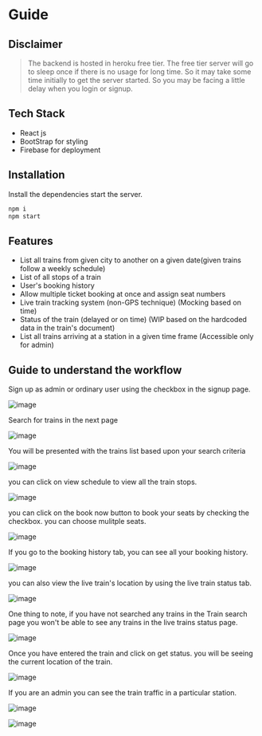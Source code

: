 # Guide
## Disclaimer
   
> The backend is hosted in heroku free tier.
> The free tier server will go to sleep once if
> there is no usage for long time. So it may take some
> time initially to get the server started. So you may be
> facing a little delay when you login or signup.

## Tech Stack
 - React js
 - BootStrap for styling
 - Firebase for deployment

## Installation

Install the dependencies start the server.

```sh
npm i
npm start
```

## Features
 - List all trains from given city to another on a given date(given trains follow a
weekly schedule)
 - List of all stops of a train
 - User's booking history
 - Allow multiple ticket booking at once and assign seat numbers
 - Live train tracking system (non-GPS technique) (Mocking based on time)
 - Status of the train (delayed or on time) (WIP based on the hardcoded data in the train's document)
 - List all trains arriving at a station in a given time frame (Accessible only for admin)

## Guide to understand the workflow

Sign up as admin or ordinary user using the checkbox in the signup page.

![image](https://user-images.githubusercontent.com/20830832/112756236-e10c9f80-9001-11eb-987a-bb39ffcb2525.png)

Search for trains in the next page

![image](https://user-images.githubusercontent.com/20830832/112756401-9dfefc00-9002-11eb-8b9b-13360bd5425b.png)

You will be presented with the trains list based upon your search criteria

![image](https://user-images.githubusercontent.com/20830832/112756437-ce469a80-9002-11eb-9c84-e8ded4445c35.png)

you can click on view schedule to view all the train stops.

![image](https://user-images.githubusercontent.com/20830832/112756457-e3bbc480-9002-11eb-8f2c-53023f232992.png)

you can click on the book now button to book your seats by checking the checkbox. you can choose mulitple seats.

![image](https://user-images.githubusercontent.com/20830832/112756496-11a10900-9003-11eb-8d4f-33f4aff4a724.png)

If you go to the booking history tab, you can see all your booking history.

![image](https://user-images.githubusercontent.com/20830832/112756516-31383180-9003-11eb-853c-f8305ac4e876.png)

you can also view the live train's location by using the live train status tab.

![image](https://user-images.githubusercontent.com/20830832/112756562-6e042880-9003-11eb-9de1-d356341aba18.png)

One thing to note, if you have not searched any trains in the Train search page you won't be able to see any trains in the 
live trains status page.

![image](https://user-images.githubusercontent.com/20830832/112756586-9429c880-9003-11eb-923c-80dc5929d705.png)

Once you have entered the train and click on get status. you will be seeing the current location of the train.

![image](https://user-images.githubusercontent.com/20830832/112756646-c6d3c100-9003-11eb-814c-39393e199e08.png)

If you are an admin you can see the train traffic in a particular station. 

![image](https://user-images.githubusercontent.com/20830832/112757361-326b5d80-9007-11eb-9847-6138b320e804.png)

![image](https://user-images.githubusercontent.com/20830832/112757383-444d0080-9007-11eb-9baf-6417aa5ab770.png)
